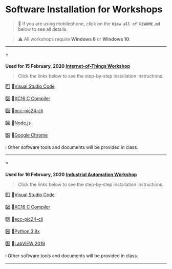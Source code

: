 
# Software Installation for Workshops


>:iphone: If you are using mobilephone, click on the **`View all of README.md`** below to see all details.

> :warning: All workshops require **Windows 8** or **Windows 10**.

---

:star:

**Used for 15 February, 2020**
[**Internet-of-Things Workshop**](https://www.eventpop.me/e/8082)

> Click the links below to see the step-by-step installation instructions.

:one: :link:[Visual Studio Code](2020/docs/vscode/install/README.md)

:two: :link:[XC16 C Compiler](2020/docs/xc16/install/README.md)

:three: :link:[ecc-pic24-cli](2020/docs/pic24cli/install/README.md)

:four: :link:[Node.js](2020/docs/nodejs/install/README.md)

:five: :link:[Google Chrome](2020/docs/chrome/install/README.md)

:information_source: Other software tools and documents will be provided in class.

---

:star:

**Used for 16 February, 2020**
[**Industrial Automation Workshop**](https://www.eventpop.me/e/8222)

> Click the links below to see the step-by-step installation instructions.

:one: :link:[Visual Studio Code](2020/docs/vscode/install/README.md)

:two: :link:[XC16 C Compiler](2020/docs/xc16/install/README.md)

:three: :link:[ecc-pic24-cli](2020/docs/pic24cli/install/README.md)

:four: :link:[Python 3.8x](2020/docs/python/install/README.md)

:five: :link:[LabVIEW 2019](2020/docs/labview/install/README.md)

:information_source: Other software tools and documents will be provided in class.

---
